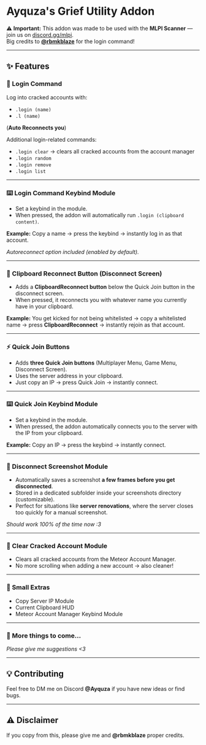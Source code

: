 # Ayquza's Grief Utility Addon  

⚠️ **Important:** This addon was made to be used with the **MLPI Scanner** — join us on [discord.gg/mlpi](https://discord.gg/mlpi).  
Big credits to **[@rbmkblaze](https://github.com/rbmkblaze)** for the login command!  

---

## ✨ Features  

### 🔑 Login Command  
Log into cracked accounts with:  
- `.login (name)`  
- `.l (name)`  

(**Auto Reconnects you**)  

Additional login-related commands:  
- `.login clear` → clears all cracked accounts from the account manager  
- `.login random`  
- `.login remove`  
- `.login list`  

---

### ⌨️ Login Command Keybind Module  
- Set a keybind in the module.  
- When pressed, the addon will automatically run `.login (clipboard content)`.  

**Example:** Copy a name → press the keybind → instantly log in as that account.  

*Autoreconnect option included (enabled by default).*  

---

### 👤 Clipboard Reconnect Button (Disconnect Screen)  
- Adds a **ClipboardReconnect button** below the Quick Join button in the disconnect screen.  
- When pressed, it reconnects you with whatever name you currently have in your clipboard.  

**Example:** You get kicked for not being whitelisted → copy a whitelisted name → press **ClipboardReconnect** → instantly rejoin as that account.  

---

### ⚡ Quick Join Buttons  
- Adds **three Quick Join buttons** (Multiplayer Menu, Game Menu, Disconnect Screen).  
- Uses the server address in your clipboard.  
- Just copy an IP → press Quick Join → instantly connect.  

---

### ⌨️ Quick Join Keybind Module  
- Set a keybind in the module.  
- When pressed, the addon automatically connects you to the server with the IP from your clipboard.  

**Example:** Copy an IP → press the keybind → instantly connect.  

---

### 📸 Disconnect Screenshot Module  
- Automatically saves a screenshot **a few frames before you get disconnected**.  
- Stored in a dedicated subfolder inside your screenshots directory (customizable).  
- Perfect for situations like **server renovations**, where the server closes too quickly for a manual screenshot.  

 *Should work 100% of the time now :3*  

---

### 🧹 Clear Cracked Account Module  
- Clears all cracked accounts from the Meteor Account Manager.  
- No more scrolling when adding a new account → also cleaner!  

---

### 🔹 Small Extras  
- Copy Server IP Module  
- Current Clipboard HUD 
- Meteor Account Manager Keybind Module  

---

### 🚀 More things to come...  
*Please give me suggestions <3*  

---

## 💡 Contributing  
Feel free to DM me on Discord **@Ayquza** if you have new ideas or find bugs.  

---

## ⚠️ Disclaimer  
If you copy from this, please give me and **@rbmkblaze** proper credits.  
